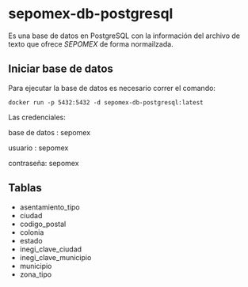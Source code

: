 # sepomex-db-postgresql

Es una base de datos en PostgreSQL con la información del archivo de texto
que ofrece *SEPOMEX* de forma normailzada.


## Iniciar base de datos

Para ejecutar la base de datos es necesario correr el comando:

`docker run -p 5432:5432 -d sepomex-db-postgresql:latest`

Las credenciales:

base de datos : sepomex

usuario : sepomex

contraseña: sepomex

## Tablas

* asentamiento_tipo
* ciudad
* codigo_postal
* colonia
* estado
* inegi_clave_ciudad
* inegi_clave_municipio
* municipio
* zona_tipo

